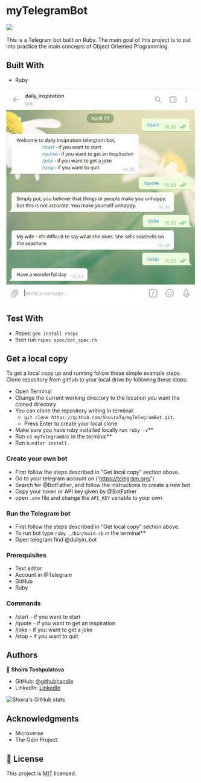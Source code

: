 # myTelegramBot

![](https://img.shields.io/badge/Microverse-blueviolet)

This is a Telegram bot built on Ruby. The main goal of this project is to put into practice the main concepts of Object Oriented Programming.

## Built With

- Ruby

![Bot demo](bot_demo.jpg)

## Test With

- Rspec `gem install rsepc`
- then run `rspec spec/bot_spec.rb`

## Get a local copy

To get a local copy up and running follow these simple example steps.
Clone repository from github to your local drive by following these steps:

- Open Terminal
- Change the current working directory to the location you want the cloned directory
- You can clone the repository writing in terminal:
  - `git clone https://github.com/ShoiraTa/myTelegramBot.git`.
  - Press Enter to create your local clone
- Make sure you have ruby installed locally run `ruby -v`\*\*
- Run `cd myTelegramBot` in the terminal\*\*
- Run `bundler install.`

### Create your own bot

- First follow the steps described in "Get local copy" section above.
- Go to your telegram account on ('https://telegram.org/')
- Search for @BotFather, and follow the instructions to create a new bot
- Copy your token or API key given by @BotFather
- open `.env` file and change the `API_KEY` variable to your own

### Run the Telegram bot

- First follow the steps described in "Get local copy" section above.
- To run bot type `ruby ./bin/main.rb` in the terminal\*\*
- Open telegram find @dailyin_bot

### Prerequisites

- Text editor
- Account in @Telegram
- GitHub
- Ruby

### Commands

- /start - if you want to start
- /quote - if you want to get an inspiration
- /joke - if you want to get a joke
- /stop - if you want to quit

## Authors

👤 **Shoira Toshpulatova**

- GitHub: [@githubhandle](https://github.com/shoirata)
- LinkedIn: [LinkedIn](https://www.linkedin.com/in/shoira-tashpulatova-bab4a7122/)

![Shoira's GitHub stats](https://github-readme-stats.vercel.app/api?username=shoirata&count_private=true&theme=dark&show_icons=true)

## Acknowledgments

- Microverse
- The Odin Project

## 📝 License

This project is [MIT](./LICENSE) licensed.
